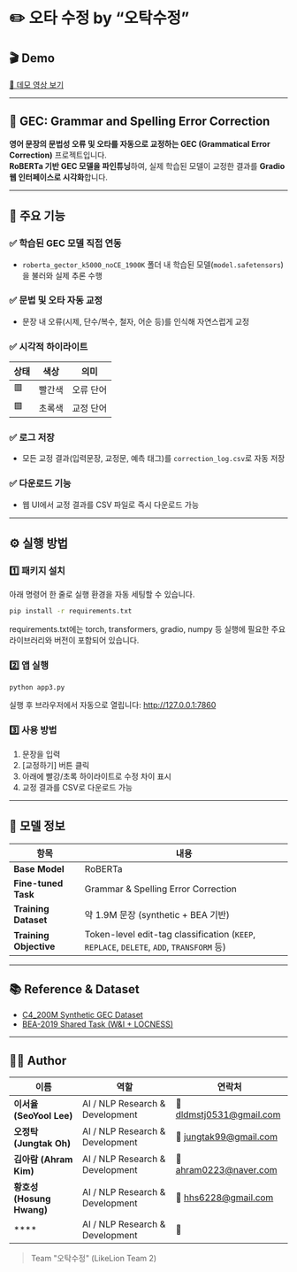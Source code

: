 # ✏️ 오타 수정 by “오탁수정”

## 🎬 Demo

[🔗 데모 영상 보기](https://github.com/user-attachments/assets/f7994a93-9fe0-4fba-9020-d531c2f827f6)

---

## 🧠 GEC: Grammar and Spelling Error Correction

**영어 문장의 문법성 오류 및 오타를 자동으로 교정하는 GEC (Grammatical Error Correction)** 프로젝트입니다.  
**RoBERTa 기반 GEC 모델을 파인튜닝**하여, 실제 학습된 모델이 교정한 결과를 **Gradio 웹 인터페이스로 시각화**합니다.

---

## 🚀 주요 기능

### ✅ 학습된 GEC 모델 직접 연동

- `roberta_gector_k5000_noCE_1900K` 폴더 내 학습된 모델(`model.safetensors`)을 불러와 실제 추론 수행

### ✅ 문법 및 오타 자동 교정

- 문장 내 오류(시제, 단수/복수, 철자, 어순 등)를 인식해 자연스럽게 교정

### ✅ 시각적 하이라이트

| 상태 | 색상   | 의미      |
| ---- | ------ | --------- |
| 🟥   | 빨간색 | 오류 단어 |
| 🟩   | 초록색 | 교정 단어 |

### ✅ 로그 저장

- 모든 교정 결과(입력문장, 교정문, 예측 태그)를 `correction_log.csv`로 자동 저장

### ✅ 다운로드 기능

- 웹 UI에서 교정 결과를 CSV 파일로 즉시 다운로드 가능

---

## ⚙️ 실행 방법

### 1️⃣ 패키지 설치

아래 명령어 한 줄로 실행 환경을 자동 세팅할 수 있습니다.

```bash
pip install -r requirements.txt
```

requirements.txt에는 torch, transformers, gradio, numpy 등
실행에 필요한 주요 라이브러리와 버전이 포함되어 있습니다.

### 2️⃣ 앱 실행

```bash
python app3.py
```

실행 후 브라우저에서 자동으로 열립니다: http://127.0.0.1:7860

### 3️⃣ 사용 방법

1. 문장을 입력
2. [교정하기] 버튼 클릭
3. 아래에 빨강/초록 하이라이트로 수정 차이 표시
4. 교정 결과를 CSV로 다운로드 가능

---

## 📘 모델 정보

| 항목                   | 내용                                                                                     |
| ---------------------- | ---------------------------------------------------------------------------------------- |
| **Base Model**         | RoBERTa                                                                                  |
| **Fine-tuned Task**    | Grammar & Spelling Error Correction                                                      |
| **Training Dataset**   | 약 1.9M 문장 (synthetic + BEA 기반)                                                      |
| **Training Objective** | Token-level edit-tag classification (`KEEP`, `REPLACE`, `DELETE`, `ADD`, `TRANSFORM` 등) |

---

## 📚 Reference & Dataset

- [C4_200M Synthetic GEC Dataset](https://github.com/google-research-datasets/C4_200M-synthetic-dataset-for-grammatical-error-correction)
- [BEA-2019 Shared Task (W&I + LOCNESS)](https://www.cl.cam.ac.uk/research/nl/bea2019st/)

---

## 🧑‍💻 Author

| 이름                     | 역할                            | 연락처                                                   |
| ------------------------ | ------------------------------- | -------------------------------------------------------- |
| **이서율 (SeoYool Lee)** | AI / NLP Research & Development | 📧 [dldmstj0531@gmail.com](mailto:dldmstj0531@gmail.com) |
| **오정탁 (Jungtak Oh)**  | AI / NLP Research & Development | 📧 [jungtak99@gmail.com](mailto:jungtak99@gmail.com)     |
| **김아람 (Ahram Kim)**   | AI / NLP Research & Development | 📧 [ahram0223@naver.com](mailto:ahram0223@naver.com)     |
| **황호성 (Hosung Hwang)**| AI / NLP Research & Development | 📧 [hhs6228@gmail.com](mailto:hhs6228@gmail.com)         |
| \*\*\*\*                 | AI / NLP Research & Development | 📧 []()                                                  |

> Team "오탁수정" (LikeLion Team 2)
